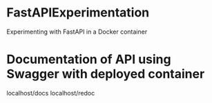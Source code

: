 # FastAPIExperimentation
Experimenting with FastAPI in a Docker container

# Documentation of API using Swagger with deployed container
localhost/docs
localhost/redoc
